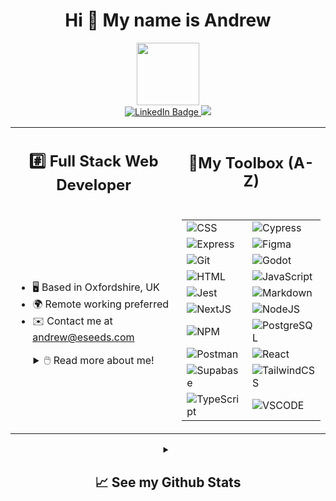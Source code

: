 <div id="header" align="center">
 <h1>Hi 👋 My name is Andrew</h1>
</div>
 
<div id="gif" align="center">
  <img src="https://media.giphy.com/media/M9gbBd9nbDrOTu1Mqx/giphy.gif" width="100"/>
</div>

<div id="badges" align="center">
  <a href="https://www.linkedin.com/in/andrewrohling">
    <img src="https://img.shields.io/badge/LinkedIn-blue?style=for-the-badge&logo=linkedin&logoColor=white" alt="LinkedIn Badge"/>
  </a>
  <a href="https://www.github.com/AndyRoo0" target="_blank" rel="noreferrer">
   <img src="https://img.shields.io/github/followers/AndyRoo0?logo=github&style=for-the-badge&color=0891b2&labelColor=0f172a" />
  </a>
</div>

<table align="center" border="0">
<tr>
<td>
 <h2 align="center">#️⃣ Full Stack Web Developer</h2>
</td>
<td>
  <h2 align="center">🧰My Toolbox (A-Z)</h2>
</td>
</tr>
<tr>
<td>
<div>
 <ul>
 <li>🖥 Based in Oxfordshire, UK</li>
 <li>🌍 Remote working preferred</li>
 <li>✉️ Contact me at  <a href="mailto:andrew@eseeds.com">andrew@eseeds.com</a></li>
 </ul>

 <details align="center">
 <summary>🖱️ Read more about me!</summary>
 <p>Hi! I'm Andrew, I have studied as a motorsport engineer, worked as an
aquarist and a medical research lab technician before starting my
journey into code. Changing industries since university has allowed me to
explore many interests and ensured that I have further developed my
talent for picking up new tools and learning quickly.
Thank you for checking out my profile, give me a shout and lets see what I can do for you!</p>
 </details>
</div>
</td>
<td>
<table align="center" border="0">
  <tr>
    <td>
    <img src="https://img.shields.io/badge/CSS3-1572B6?style=for-the-badge&logo=css3&logoColor=white" alt="CSS" />
    </td>
    <td>
    <img src="https://img.shields.io/badge/Cypress-17202C?style=for-the-badge&logo=cypress&logoColor=white" alt="Cypress" />
    </td>
  </tr>
   <tr>
    <td>
    <img src="https://img.shields.io/badge/Express.js-000000?style=for-the-badge&logo=express&logoColor=white" alt="Express" />
    </td>
    <td>
    <img src="https://img.shields.io/badge/Figma-F24E1E?style=for-the-badge&logo=figma&logoColor=white" alt="Figma"/>
    </td>
  </tr>
   <tr>
    <td>
    <img src="https://img.shields.io/badge/GIT-E44C30?style=for-the-badge&logo=git&logoColor=white" alt="Git" />
    </td>
    <td>
    <img src="https://img.shields.io/badge/Godot-478CBF?style=for-the-badge&logo=GodotEngine&logoColor=white" alt="Godot" />
    </td>
  </tr>
  <tr>
    <td>
    <img src="https://img.shields.io/badge/HTML5-E34F26?style=for-the-badge&logo=html5&logoColor=white"alt="HTML" />
    </td>
    <td>
    <img src="https://img.shields.io/badge/JavaScript-F7DF1E?style=for-the-badge&logo=javascript&logoColor=black" alt="JavaScript" />
    </td>
  </tr>
  <tr>
    <td>
    <img src="https://img.shields.io/badge/Jest-C21325?style=for-the-badge&logo=jest&logoColor=white" alt="Jest" />
    </td>
    <td>
    <img src="https://img.shields.io/badge/Markdown-000000?style=for-the-badge&logo=markdown&logoColor=white" alt="Markdown" />
    </td>
  </tr>
  <tr>
    <td>
    <img src="https://img.shields.io/badge/next.js-000000?style=for-the-badge&logo=nextdotjs&logoColor=white" alt="NextJS" />
    </td>
    <td>
     <img src="https://img.shields.io/badge/Node.js-339933?style=for-the-badge&logo=nodedotjs&logoColor=white" alt="NodeJS" />
    </td>
  </tr>
  <tr>
    <td>
     <img src="https://img.shields.io/badge/npm-CB3837?style=for-the-badge&logo=npm&logoColor=white" alt="NPM" />
    </td>
    <td>
     <img src="https://img.shields.io/badge/PostgreSQL-316192?style=for-the-badge&logo=postgresql&logoColor=white" alt="PostgreSQL" />
    </td>
  </tr>
  <tr>
    <td>
    <img src="https://img.shields.io/badge/Postman-FF6C37?style=for-the-badge&logo=Postman&logoColor=white" alt="Postman" />
    </td>
    <td>
    <img src="https://img.shields.io/badge/React-20232A?style=for-the-badge&logo=react&logoColor=61DAFB" alt="React" />
    </td>
  </tr>
  <tr>
    <td>
     <img src="https://img.shields.io/badge/Supabase-181818?style=for-the-badge&logo=supabase&logoColor=white" alt="Supabase" />
    </td>
    <td>
    <img src="https://img.shields.io/badge/Tailwind_CSS-38B2AC?style=for-the-badge&logo=tailwind-css&logoColor=white" alt="TailwindCSS" />
    </td>
  </tr>
  <tr>
    <td>
    <img src="https://img.shields.io/badge/TypeScript-007ACC?style=for-the-badge&logo=typescript&logoColor=white" alt="TypeScript" />
        </td>
    <td>
    <img src="https://img.shields.io/badge/VSCode-0078D4?style=for-the-badge&logo=visual%20studio%20code&logoColor=white" alt="VSCODE" />
    </td>
  </tr>
</table>
</td>
</tr>
</table>

<details id="header" align="center">
 <summary><h2>📈 See my Github Stats</h2></summary>
 <div align="center">
 <a href="http://www.github.com/AndyRoo0"><img src="https://github-readme-stats.vercel.app/api?username=AndyRoo0&show_icons=true&hide=&count_private=true&title_color=0891b2&text_color=ffffff&icon_color=0891b2&bg_color=0f172a&hide_border=true&show_icons=true" alt="AndyRoo0's GitHub stats" /></a>
 <a href="https://github.com/AndyRoo0" align="left"><img src="https://github-readme-stats.vercel.app/api/top-langs/?username=AndyRoo0&langs_count=10&title_color=0891b2&text_color=ffffff&icon_color=0891b2&bg_color=0f172a&hide_border=true&locale=en&custom_title=Top%20%Languages" alt="Top Languages" /></a>
 </div>
</details>
